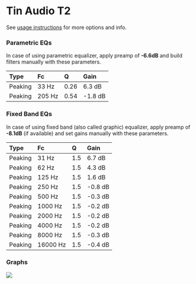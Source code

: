 # Tin Audio T2
See [usage instructions](https://github.com/jaakkopasanen/AutoEq#usage) for more options and info.

### Parametric EQs
In case of using parametric equalizer, apply preamp of **-6.6dB** and build filters manually
with these parameters. 


| Type    | Fc     |    Q | Gain    |
|:--------|:-------|:-----|:--------|
| Peaking | 33 Hz  | 0.26 | 6.3 dB  |
| Peaking | 205 Hz | 0.54 | -1.8 dB |

### Fixed Band EQs
In case of using fixed band (also called graphic) equalizer, apply preamp of **-8.1dB**
(if available) and set gains manually with these parameters.

| Type    | Fc       |   Q | Gain    |
|:--------|:---------|:----|:--------|
| Peaking | 31 Hz    | 1.5 | 6.7 dB  |
| Peaking | 62 Hz    | 1.5 | 4.3 dB  |
| Peaking | 125 Hz   | 1.5 | 1.6 dB  |
| Peaking | 250 Hz   | 1.5 | -0.8 dB |
| Peaking | 500 Hz   | 1.5 | -0.3 dB |
| Peaking | 1000 Hz  | 1.5 | -0.2 dB |
| Peaking | 2000 Hz  | 1.5 | -0.2 dB |
| Peaking | 4000 Hz  | 1.5 | -0.2 dB |
| Peaking | 8000 Hz  | 1.5 | -0.3 dB |
| Peaking | 16000 Hz | 1.5 | -0.4 dB |

### Graphs
![](https://raw.githubusercontent.com/jaakkopasanen/AutoEq/master/results/banbeucmas/Tin%20Audio%20T2%20(+3%20Bass)/Tin%20Audio%20T2.png)